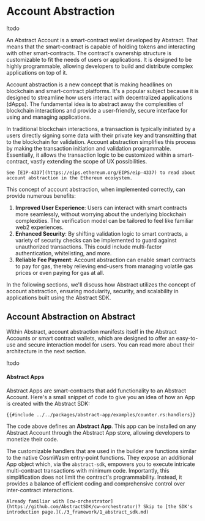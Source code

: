 # Account Abstraction

!todo

An Abstract Account is a smart-contract wallet developed by Abstract. That means that the smart-contract is capable of holding tokens and interacting with other smart-contracts. The contract's ownership structure is customizable to fit the needs of users or applications. It is designed to be highly programmable, allowing developers to build and distribute complex applications on top of it.



Account abstraction is a new concept that is making headlines on blockchain and smart-contract platforms. It's a popular subject because it is designed to streamline how users interact with decentralized applications (dApps). The fundamental idea is to abstract away the complexities of blockchain interactions and provide a user-friendly, secure interface for using and managing applications.

In traditional blockchain interactions, a transaction is typically initiated by a users directly signing some data with their private key and transmitting that to the blockchain for validation. Account abstraction simplifies this process by making the transaction initiation and validation programmable. Essentially, it allows the transaction logic to be customized within a smart-contract, vastly extending the scope of UX possibilities.

```admonish info
See [EIP-4337](https://eips.ethereum.org/EIPS/eip-4337) to read about account abstraction in the Ethereum ecosystem.
```

This concept of account abstraction, when implemented correctly, can provide numerous benefits:

1. **Improved User Experience**: Users can interact with smart contracts more seamlessly, without worrying about the underlying blockchain complexities. The verification model can be tailored to feel like familiar web2 experiences.
2. **Enhanced Security**: By shifting validation logic to smart contracts, a variety of security checks can be implemented to guard against unauthorized transactions. This could include multi-factor authentication, whitelisting, and more.
3. **Reliable Fee Payment**: Account abstraction can enable smart contracts to pay for gas, thereby relieving end-users from managing volatile gas prices or even paying for gas at all.

In the following sections, we'll discuss how Abstract utilizes the concept of account abstraction, ensuring modularity, security, and scalability in applications built using the Abstract SDK.

## Account Abstraction on Abstract

Within Abstract, account abstraction manifests itself in the Abstract Accounts or smart contract wallets, which are designed to offer an easy-to-use and secure interaction model for users. You can read more about their architecture in the next section.



!todo

#### Abstract Apps

Abstract Apps are smart-contracts that add functionality to an Abstract Account. Here's a small snippet of code to give you an idea of how an App is created with the Abstract SDK:

```rust,no_run
{{#include ../../packages/abstract-app/examples/counter.rs:handlers}}
```

The code above defines an **Abstract App**. This app can be installed on any Abstract Account through the Abstract App store, allowing developers to monetize their code.

The customizable handlers that are used in the builder are functions similar to the native CosmWasm entry-point functions. They expose an additional App object which, via the `abstract-sdk`, empowers you to execute intricate multi-contract transactions with minimum code. Importantly, this simplification does not limit the contract's programmability. Instead, it provides a balance of efficient coding and comprehensive control over inter-contract interactions.

```admonish info
Already familiar with [cw-orchestrator](https://github.com/AbstractSDK/cw-orchestrator)? Skip to [the SDK's introduction page.](./3_framework/1_abstract_sdk.md)
```
